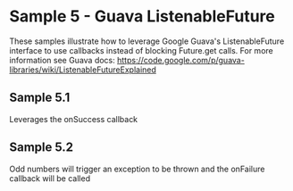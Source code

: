 Sample 5 - Guava ListenableFuture
=============
These samples illustrate how to leverage Google Guava's ListenableFuture interface to use callbacks instead of blocking Future.get calls.  For more information see Guava docs: https://code.google.com/p/guava-libraries/wiki/ListenableFutureExplained

Sample 5.1
-------------
Leverages the onSuccess callback


Sample 5.2
-------------
Odd numbers will trigger an exception to be thrown and the onFailure callback will be called